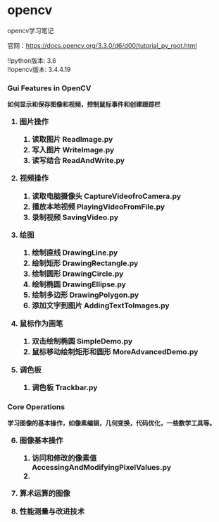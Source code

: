 # opencv
opencv学习笔记

官网：https://docs.opencv.org/3.3.0/d6/d00/tutorial_py_root.html

:bangbang:python版本: 3.6  
:bangbang:opencv版本: 3.4.4.19

<h3>Gui Features in OpenCV  

    如何显示和保存图像和视频，控制鼠标事件和创建跟踪栏

1. 图片操作 
    
    1. 读取图片 ReadImage.py
    2. 写入图片 WriteImage.py
    3. 读写结合 ReadAndWrite.py

2. 视频操作
    1. 读取电脑摄像头  CaptureVideofroCamera.py
    2. 播放本地视频 PlayingVideoFromFile.py
    3. 录制视频 SavingVideo.py 

3. 绘图 

    1. 绘制直线 DrawingLine.py
    2. 绘制矩形 DrawingRectangle.py 
    3. 绘制圆形 DrawingCircle.py 
    4. 绘制椭圆 DrawingEllipse.py   
    5. 绘制多边形 DrawingPolygon.py
    6. 添加文字到图片 AddingTextToImages.py  

4. 鼠标作为画笔
    
    1. 双击绘制椭圆 SimpleDemo.py
    2. 鼠标移动绘制矩形和圆形 MoreAdvancedDemo.py

5. 调色板
    
    1. 调色板 Trackbar.py
    
<h3>Core Operations

    学习图像的基本操作，如像素编辑，几何变换，代码优化，一些数学工具等。
    
6. 图像基本操作

    1. 访问和修改的像素值  AccessingAndModifyingPixelValues.py 
    2.
7. 算术运算的图像
8. 性能测量与改进技术


